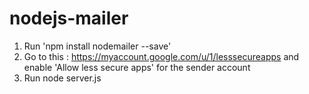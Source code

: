 # nodejs-mailer

1. Run 'npm install nodemailer --save'
2. Go to this : https://myaccount.google.com/u/1/lesssecureapps  and enable 'Allow less secure apps' for the sender account
3. Run node server.js

